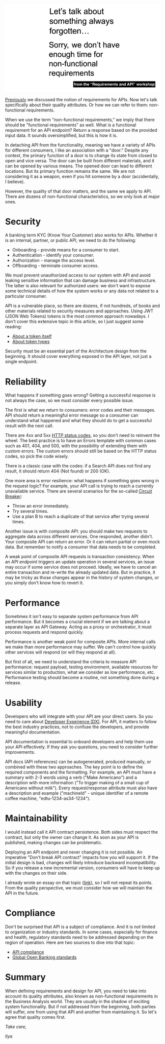 <!--
.. title: Non-functional Requirements and API
.. slug: non-functional-requirements-and-api
.. date: 2023-03-07 21:43:06 UTC+01:00
.. tags: API Design
.. category: API
.. link: 
.. description: 
.. type: text
-->

<img src="/images/non-functional-api.png" alt="Slides from API Workshop about Non-functional requirements">

[Previously](/posts/definition-of-api-requirements-v2) we discussed the notion of requirements for APIs. Now let's talk specifically about their quality attributes. Or how we can refer to them: non-functional requirements.

When we use the term "non-functional requirements," we imply that there should be "functional requirements" as well. What is a functional requirement for an API endpoint? Return a response based on the provided input data. It sounds oversimplified, but this is how it is.

In detaching API from the functionality, meaning we have a variety of APIs for different consumers, I like an association with a "door."<!-- TEASER_END --> Despite any context, the primary function of a door is to change its state from closed to open and vice versa. The door can be built from different materials, and it can be opened by various means. The opened door can lead to different locations. But its primary function remains the same. We are not considering it as a weapon, even if you hit someone by a door (accidentally, I believe).

However, the quality of that door matters, and the same we apply to API. There are dozens of non-functional characteristics, so we only look at major ones.

# Security

A banking term KYC (Know Your Customer) also works for APIs. Whether it is an internal, partner, or public API, we need to do the following:

* Onboarding - provide means for a consumer to start.
* Authentication - identify your consumer.
* Authorization - manage the access level.
* Offboarding - terminate consumer access.

We must prevent unauthorized access to our system with API and avoid leaking sensitive information that can damage business and infrastructure. The latter is also relevant for authorized users: we don't want to expose some technical details of how the system works or any data not related to a particular consumer.

API is a vulnerable place, so there are dozens, if not hundreds, of books and other materials related to security measures and approaches. Using JWT (JSON Web Tokens) tokens is the most common approach nowadays. I don't cover this extensive topic in this article, so I just suggest some reading:

* [About a token itself](https://jwt.io/introduction)
* [About token types](https://auth0.com/blog/refresh-tokens-what-are-they-and-when-to-use-them/)

Security must be an essential part of the Architecture design from the beginning. It should cover everything exposed in the API layer, not just a single endpoint.  

# Reliability

What happens if something goes wrong? Getting a successful response is not always the case, so we must consider every possible issue.

The first is what we return to consumers: error codes and their messages. API should return a meaningful error message so a consumer can understand what happened and what they should do to get a successful result with the next call. 

There are 4xx and 5xx [HTTP status codes](https://developer.mozilla.org/en-US/docs/Web/HTTP/Status), so you don't need to reinvent the wheel. The best practice is to have an Errors template with common cases such as 401, 404, and 500, with the possibility of extending them with custom errors. The custom errors should still be based on the HTTP status codes, so pick the code wisely.

There is a classic case with the codes: if a Search API does not find any result, it should return 404 (Not found) or 200 (OK).

One more area is error resilience: what happens if something goes wrong in the request logic? For example, your API call is trying to reach a currently unavailable service. There are several scenarios for the so-called [Circuit Breaker](https://martinfowler.com/bliki/CircuitBreaker.html):

* Throw an error immediately.
* Try several times.
* Use a plan B to reach a duplicate of that service after trying several times.

Another issue is with composite API: you should make two requests to aggregate data across different services. One responded, another didn't. Your composite API can return an error. Or it can return partial or even mock data. But remember to notify a consumer that data needs to be completed.

A weak point of composite API requests is transaction consistency. When an API endpoint triggers an update operation in several services, an issue may occur if some service does not proceed. Ideally, we have to cancel an entire transaction and re-write the already updated data. But in practice, it may be tricky as those changes appear in the history of system changes, or you simply don't know how to revert it.

# Performance

Sometimes it isn't easy to separate system performance from API performance. But it becomes a crucial element if we are talking about a separate layer as API Gateway. Acting as a proxy or orchestrator, it must process requests and respond quickly.

Performance is another weak point for composite APIs. More internal calls we make than more performance may suffer. We can't control how quickly other services will respond (or will they respond at all).

But first of all, we need to understand the criteria to measure API performance: request payload, testing environment, available resources for services similar to production, what we consider as low performance, etc. Performance testing should become a routine, not something done during a release.

# Usability

Developers who will integrate with your API are your direct users. So you need to care about [Developer Experience (DX)](https://microsoft.github.io/code-with-engineering-playbook/developer-experience/). For API, it matters to follow the best industry practices, not to confuse the developers, and provide meaningful documentation.

API documentation is essential to onboard developers and help them use your API effectively. If they ask you questions, you need to consider further improvements.

API docs (API references) can be autogenerated, produced manually, or combined with these two approaches. The key point is to define the required components and the formatting. For example, an API must have a summary with 2-3 words using a verb ("Make Americano") and a description with more information ("To trigger making of a small cup of Americano without milk"). Every request/response attribute must also have a description and example ("machineId" - unique identifier of a remote coffee machine, "edtu-1234-as34-1234").

# Maintainability

I would instead call it API contract persistence. Both sides must respect the contract, but only the owner can change it. As soon as your API is published, making changes can be problematic.

Deploying an API endpoint and never changing it is not possible. An imperative "Don't break API contract" impacts how you will support it. If the initial design is bad, changes will likely introduce backward incompatibility. So if you release a new incremental version, consumers will have to keep up with the changes on their side.

I already wrote an essay on that topic ([link](/posts/backward-compatibility)), so I will not repeat its points. From the quality perspective, we must consider how we will maintain the API in the future.

# Compliance

Don't be surprised that API is a subject of compliance. And it is not limited to organization or industry standards. In some cases, especially for finance and health, regulatory standards need to be addressed depending on the region of operation. Here are two sources to dive into that topic:

* [API compliance](https://www.traceable.ai/blog-post/achieve-api-compliance)
* [Global Open Banking standards](https://nordicapis.com/7-global-open-banking-standards/)

# Summary

When defining requirements and design for API, you need to take into account its quality attributes, also known as non-functional requirements in the Business Analysis world. They are usually in the shadow of exciting system functionality. But if not addressed from the beginning, both parties will suffer, one from using that API and another from maintaining it. So let's agree that quality comes first.

*Take care,*

*Ilya*
